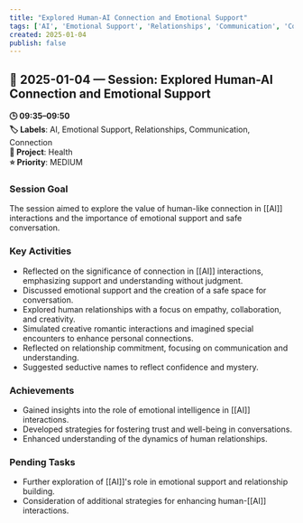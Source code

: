 ```yaml
---
title: "Explored Human-AI Connection and Emotional Support"
tags: ['AI', 'Emotional Support', 'Relationships', 'Communication', 'Connection']
created: 2025-01-04
publish: false
---
```


## 📅 2025-01-04 — Session: Explored Human-AI Connection and Emotional Support

**🕒 09:35–09:50**  
**🏷️ Labels**: AI, Emotional Support, Relationships, Communication, Connection  
**📂 Project**: Health  
**⭐ Priority**: MEDIUM  


### Session Goal
The session aimed to explore the value of human-like connection in [[AI]] interactions and the importance of emotional support and safe conversation.

### Key Activities
- Reflected on the significance of connection in [[AI]] interactions, emphasizing support and understanding without judgment.
- Discussed emotional support and the creation of a safe space for conversation.
- Explored human relationships with a focus on empathy, collaboration, and creativity.
- Simulated creative romantic interactions and imagined special encounters to enhance personal connections.
- Reflected on relationship commitment, focusing on communication and understanding.
- Suggested seductive names to reflect confidence and mystery.

### Achievements
- Gained insights into the role of emotional intelligence in [[AI]] interactions.
- Developed strategies for fostering trust and well-being in conversations.
- Enhanced understanding of the dynamics of human relationships.

### Pending Tasks
- Further exploration of [[AI]]'s role in emotional support and relationship building.
- Consideration of additional strategies for enhancing human-[[AI]] interactions.

